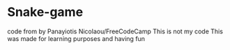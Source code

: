 # Snake-game
code from by Panayiotis Nicolaou/FreeCodeCamp
This is not my code
This was made for learning purposes and having fun
